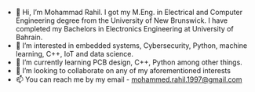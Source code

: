 - 👋 Hi, I’m Mohammad Rahil. I got my M.Eng. in Electrical and Computer Engineering degree from the University of New Brunswick. I have completed my Bachelors in Electronics Engineering at University of Bahrain.
- 👀 I’m interested in embedded systems, Cybersecurity, Python, machine learning, C++, IoT and data science. 
- 🌱 I’m currently learning PCB design, C++, Python among other things.
- 💞️ I’m looking to collaborate on any of my aforementioned interests
- 📫 You can reach me by my email - mohammed.rahil.1997@gmail.com
